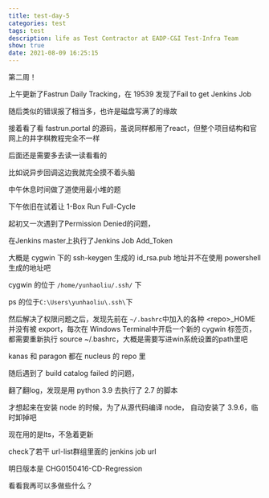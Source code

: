 ```yaml
---
title: test-day-5
categories: test
tags: test
description: life as Test Contractor at EADP-C&I Test-Infra Team
show: true
date: 2021-08-09 16:25:15
---
```


第二周！

上午更新了Fastrun Daily Tracking，在 19539 发现了Fail to get Jenkins Job

随后类似的错误报了相当多，也许是磁盘写满了的缘故

接着看了看 fastrun.portal 的源码，虽说同样都用了react，但整个项目结构和官网上的井字棋教程完全不一样

后面还是需要多去读一读看看的

比如说异步回调这边我就完全摸不着头脑

中午休息时间做了道使用最小堆的题

下午依旧在试着让 1-Box Run Full-Cycle

起初又一次遇到了Permission Denied的问题，

在Jenkins master上执行了Jenkins Job Add_Token

大概是 cygwin 下的 ssh-keygen 生成的 id_rsa.pub 地址并不在使用 powershell 生成的地址吧

cygwin 的位于 `/home/yunhaoliu/.ssh/` 下

ps 的位于`C:\Users\yunhaoliu\.ssh\`下

然后解决了权限问题之后，发现先前在 `~/.bashrc`中加入的各种 \<repo>_HOME 并没有被 export，每次在 Windows Terminal中开启一个新的 cygwin 标签页，都需要重新执行 source ~/.bashrc，大概是需要写进win系统设置的path里吧

kanas 和 paragon 都在 nucleus 的 repo 里

随后遇到了 build catalog failed 的问题，

翻了翻log，发现是用 python 3.9 去执行了 2.7 的脚本

才想起来在安装 node 的时候，为了从源代码编译 node， 自动安装了 3.9.6，临时卸掉吧

现在用的是lts，不急着更新

check了若干 url-list群组里面的 jenkins job url

明日版本是 CHG0150416-CD-Regression

看看我再可以多做些什么？
